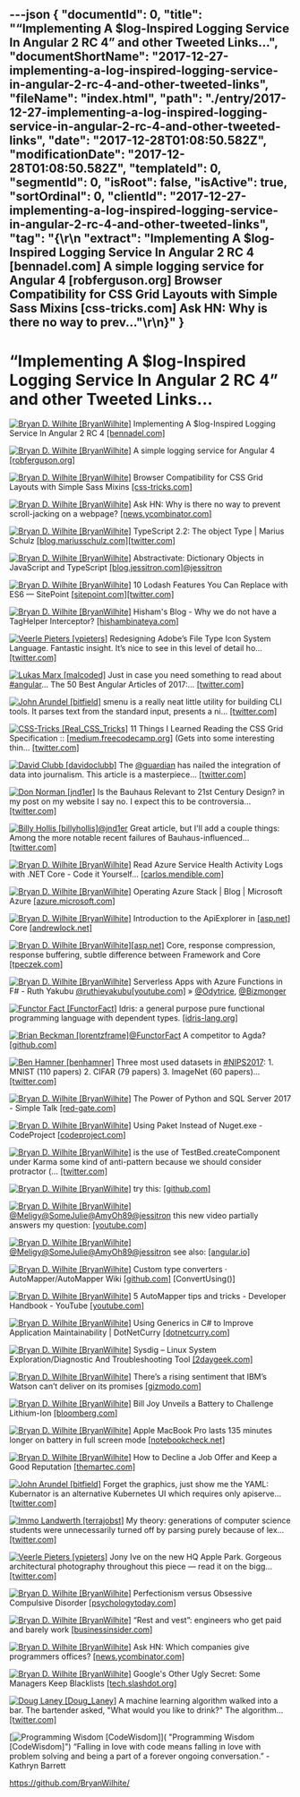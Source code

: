 ---json
{
  "documentId": 0,
  "title": "“Implementing A $log-Inspired Logging Service In Angular 2 RC 4” and other Tweeted Links…",
  "documentShortName": "2017-12-27-implementing-a-log-inspired-logging-service-in-angular-2-rc-4-and-other-tweeted-links",
  "fileName": "index.html",
  "path": "./entry/2017-12-27-implementing-a-log-inspired-logging-service-in-angular-2-rc-4-and-other-tweeted-links",
  "date": "2017-12-28T01:08:50.582Z",
  "modificationDate": "2017-12-28T01:08:50.582Z",
  "templateId": 0,
  "segmentId": 0,
  "isRoot": false,
  "isActive": true,
  "sortOrdinal": 0,
  "clientId": "2017-12-27-implementing-a-log-inspired-logging-service-in-angular-2-rc-4-and-other-tweeted-links",
  "tag": "{\r\n  \"extract\": \"Implementing A $log-Inspired Logging Service In Angular 2 RC 4 [bennadel.com] A simple logging service for Angular 4 [robferguson.org] Browser Compatibility for CSS Grid Layouts with Simple Sass Mixins [css-tricks.com] Ask HN: Why is there no way to prev...\"\r\n}"
}
---

# “Implementing A $log-Inspired Logging Service In Angular 2 RC 4” and other Tweeted Links…

[<img alt="Bryan D. Wilhite [BryanWilhite]" src="https://songhay.blob.core.windows.net/shared-social-twitter/BryanWilhite.jpeg">](http://songhayblog.azurewebsites.net/ "Bryan D. Wilhite [BryanWilhite]") Implementing A $log-Inspired Logging Service In Angular 2 RC 4 [[bennadel.com]](https://www.bennadel.com/blog/3129-implementing-a-log-inspired-logging-service-in-angular-2-rc-4.htm)

[<img alt="Bryan D. Wilhite [BryanWilhite]" src="https://songhay.blob.core.windows.net/shared-social-twitter/BryanWilhite.jpeg">](http://songhayblog.azurewebsites.net/ "Bryan D. Wilhite [BryanWilhite]") A simple logging service for Angular 4 [[robferguson.org]](https://robferguson.org/blog/2017/09/09/a-simple-logging-service-for-angular-4/)

[<img alt="Bryan D. Wilhite [BryanWilhite]" src="https://songhay.blob.core.windows.net/shared-social-twitter/BryanWilhite.jpeg">](http://songhayblog.azurewebsites.net/ "Bryan D. Wilhite [BryanWilhite]") Browser Compatibility for CSS Grid Layouts with Simple Sass Mixins [[css-tricks.com]](https://css-tricks.com/browser-compatibility-css-grid-layouts-simple-sass-mixins/)

[<img alt="Bryan D. Wilhite [BryanWilhite]" src="https://songhay.blob.core.windows.net/shared-social-twitter/BryanWilhite.jpeg">](http://songhayblog.azurewebsites.net/ "Bryan D. Wilhite [BryanWilhite]") Ask HN: Why is there no way to prevent scroll-jacking on a webpage? [[news.ycombinator.com]](https://news.ycombinator.com/item?id=14941789)

[<img alt="Bryan D. Wilhite [BryanWilhite]" src="https://songhay.blob.core.windows.net/shared-social-twitter/BryanWilhite.jpeg">](http://songhayblog.azurewebsites.net/ "Bryan D. Wilhite [BryanWilhite]") TypeScript 2.2: The object Type | Marius Schulz [[blog.mariusschulz.com]](https://blog.mariusschulz.com/2017/02/24/typescript-2-2-the-object-type)[[twitter.com]](https://twitter.com/BryanWilhite/status/938212583902994432/photo/1)

[<img alt="Bryan D. Wilhite [BryanWilhite]" src="https://songhay.blob.core.windows.net/shared-social-twitter/BryanWilhite.jpeg">](http://songhayblog.azurewebsites.net/ "Bryan D. Wilhite [BryanWilhite]") Abstractivate: Dictionary Objects in JavaScript and TypeScript [[blog.jessitron.com]](http://blog.jessitron.com/2017/07/dictionary-objects-in-javascript-and.html)[@jessitron](http://twitter.com/jessitron)

[<img alt="Bryan D. Wilhite [BryanWilhite]" src="https://songhay.blob.core.windows.net/shared-social-twitter/BryanWilhite.jpeg">](http://songhayblog.azurewebsites.net/ "Bryan D. Wilhite [BryanWilhite]") 10 Lodash Features You Can Replace with ES6 — SitePoint [[sitepoint.com]](https://www.sitepoint.com/lodash-features-replace-es6/)[[twitter.com]](https://twitter.com/BryanWilhite/status/938206620496121857/photo/1)

[<img alt="Bryan D. Wilhite [BryanWilhite]" src="https://songhay.blob.core.windows.net/shared-social-twitter/BryanWilhite.jpeg">](http://songhayblog.azurewebsites.net/ "Bryan D. Wilhite [BryanWilhite]") Hisham's Blog - Why we do not have a TagHelper Interceptor? [[hishambinateya.com]](http://www.hishambinateya.com/why-we-do-not-have-a-taghelper-interceptor)

[<img alt="Veerle Pieters [vpieters]" src="https://songhay.blob.core.windows.net/shared-social-twitter/vpieters.png">](http://veerle.duoh.com/ "Veerle Pieters [vpieters]") Redesigning Adobe’s File Type Icon System Language. Fantastic insight. It’s nice to see in this level of detail ho… [[twitter.com]](https://twitter.com/i/web/status/946009344231043072)

[<img alt="Lukas Marx [malcoded]" src="https://songhay.blob.core.windows.net/shared-social-twitter/malcoded.jpg">](http://malcoded.com/ "Lukas Marx [malcoded]") Just in case you need something to read about [#angular](http://twitter.com/search?q=%23angular)... The 50 Best Angular Articles of 2017:… [[twitter.com]](https://twitter.com/i/web/status/945293304937271296)

[<img alt="John Arundel [bitfield]" src="https://songhay.blob.core.windows.net/shared-social-twitter/bitfield.jpeg">](http://bitfieldconsulting.com/about "John Arundel [bitfield]") smenu is a really neat little utility for building CLI tools. It parses text from the standard input, presents a ni… [[twitter.com]](https://twitter.com/i/web/status/943961032539672577)

[<img alt="CSS-Tricks [Real_CSS_Tricks]" src="https://songhay.blob.core.windows.net/shared-social-twitter/Real_CSS_Tricks.jpeg">](http://css-tricks.com/ "CSS-Tricks [Real_CSS_Tricks]") 11 Things I Learned Reading the CSS Grid Specification :: [[medium.freecodecamp.org]](https://medium.freecodecamp.org/11-things-i-learned-reading-the-css-grid-specification-fb3983aa5e0) (Gets into some interesting thin… [[twitter.com]](https://twitter.com/i/web/status/944975979755327489)

[<img alt="David Clubb [davidoclubb]" src="https://songhay.blob.core.windows.net/shared-social-twitter/davidoclubb.png">](http://bit.ly/DavidClubbLinked "David Clubb [davidoclubb]") The [@guardian](http://twitter.com/guardian) has nailed the integration of data into journalism. This article is a masterpiece… [[twitter.com]](https://twitter.com/i/web/status/943808960016117766)

[<img alt="Don Norman [jnd1er]" src="https://songhay.blob.core.windows.net/shared-social-twitter/jnd1er.jpeg">](http://www.jnd.org/ "Don Norman [jnd1er]") Is the Bauhaus Relevant to 21st Century Design? in my post on my website I say no. I expect this to be controversia… [[twitter.com]](https://twitter.com/i/web/status/945380064660566017)

[<img alt="Billy Hollis [billyhollis]" src="https://songhay.blob.core.windows.net/shared-social-twitter/billyhollis.jpg">](http://billyhollis.me/ "Billy Hollis [billyhollis]")[@jnd1er](http://twitter.com/jnd1er) Great article, but I'll add a couple things: Among the more notable recent failures of Bauhaus-influenced… [[twitter.com]](https://twitter.com/i/web/status/945796139747438592)

[<img alt="Bryan D. Wilhite [BryanWilhite]" src="https://songhay.blob.core.windows.net/shared-social-twitter/BryanWilhite.jpeg">](http://songhayblog.azurewebsites.net/ "Bryan D. Wilhite [BryanWilhite]") Read Azure Service Health Activity Logs with .NET Core - Code it Yourself... [[carlos.mendible.com]](https://carlos.mendible.com/2017/08/04/read-azure-service-health-activity-logs-with-net-core/)

[<img alt="Bryan D. Wilhite [BryanWilhite]" src="https://songhay.blob.core.windows.net/shared-social-twitter/BryanWilhite.jpeg">](http://songhayblog.azurewebsites.net/ "Bryan D. Wilhite [BryanWilhite]") Operating Azure Stack | Blog | Microsoft Azure [[azure.microsoft.com]](https://azure.microsoft.com/en-us/blog/operating-azure-stack/)

[<img alt="Bryan D. Wilhite [BryanWilhite]" src="https://songhay.blob.core.windows.net/shared-social-twitter/BryanWilhite.jpeg">](http://songhayblog.azurewebsites.net/ "Bryan D. Wilhite [BryanWilhite]") Introduction to the ApiExplorer in [[asp.net]](http://ASP.NET) Core [[andrewlock.net]](https://andrewlock.net/introduction-to-the-apiexplorer-in-asp-net-core/)

[<img alt="Bryan D. Wilhite [BryanWilhite]" src="https://songhay.blob.core.windows.net/shared-social-twitter/BryanWilhite.jpeg">](http://songhayblog.azurewebsites.net/ "Bryan D. Wilhite [BryanWilhite]")[[asp.net]](http://ASP.NET) Core, response compression, response buffering, subtle difference between Framework and Core [[tpeczek.com]](https://www.tpeczek.com/2017/08/aspnet-core-response-compression.html)

[<img alt="Bryan D. Wilhite [BryanWilhite]" src="https://songhay.blob.core.windows.net/shared-social-twitter/BryanWilhite.jpeg">](http://songhayblog.azurewebsites.net/ "Bryan D. Wilhite [BryanWilhite]") Serverless Apps with Azure Functions in F# - Ruth Yakubu [@ruthieyakubu](http://twitter.com/ruthieyakubu)[[youtube.com]](https://www.youtube.com/watch?v=enp9pYN9tgQ) » [@Odytrice](http://twitter.com/Odytrice), [@Bizmonger](http://twitter.com/Bizmonger)

[<img alt="Functor Fact [FunctorFact]" src="https://songhay.blob.core.windows.net/shared-social-twitter/FunctorFact.jpg">](http://johndcook.com/functor "Functor Fact [FunctorFact]") Idris: a general purpose pure functional programming language with dependent types. [[idris-lang.org]](http://www.idris-lang.org/)

[<img alt="Brian Beckman [lorentzframe]" src="https://songhay.blob.core.windows.net/shared-social-twitter/lorentzframe.jpg">](http://rebcabin.github.com/ "Brian Beckman [lorentzframe]")[@FunctorFact](http://twitter.com/FunctorFact) A competitor to Agda? [[github.com]](https://github.com/agda/agda)

[<img alt="Ben Hamner [benhamner]" src="https://songhay.blob.core.windows.net/shared-social-twitter/benhamner.png">](https://www.kaggle.com/benhamner "Ben Hamner [benhamner]") Three most used datasets in [#NIPS2017](http://twitter.com/search?q=%23NIPS2017): 1. MNIST (110 papers) 2. CIFAR (79 papers) 3. ImageNet (60 papers)… [[twitter.com]](https://twitter.com/i/web/status/938123380074610688)

[<img alt="Bryan D. Wilhite [BryanWilhite]" src="https://songhay.blob.core.windows.net/shared-social-twitter/BryanWilhite.jpeg">](http://songhayblog.azurewebsites.net/ "Bryan D. Wilhite [BryanWilhite]") The Power of Python and SQL Server 2017 - Simple Talk [[red-gate.com]](https://www.red-gate.com/simple-talk/sql/sql-development/power-python-sql-server-2017/)

[<img alt="Bryan D. Wilhite [BryanWilhite]" src="https://songhay.blob.core.windows.net/shared-social-twitter/BryanWilhite.jpeg">](http://songhayblog.azurewebsites.net/ "Bryan D. Wilhite [BryanWilhite]") Using Paket Instead of Nuget.exe - CodeProject [[codeproject.com]](https://www.codeproject.com/Articles/1200235/Using-Paket-Instead-of-Nuget-exe)

[<img alt="Bryan D. Wilhite [BryanWilhite]" src="https://songhay.blob.core.windows.net/shared-social-twitter/BryanWilhite.jpeg">](http://songhayblog.azurewebsites.net/ "Bryan D. Wilhite [BryanWilhite]") is the use of TestBed.createComponent under Karma some kind of anti-pattern because we should consider protractor (… [[twitter.com]](https://twitter.com/i/web/status/933446023254482944)

[<img alt="Bryan D. Wilhite [BryanWilhite]" src="https://songhay.blob.core.windows.net/shared-social-twitter/BryanWilhite.jpeg">](http://songhayblog.azurewebsites.net/ "Bryan D. Wilhite [BryanWilhite]") try this: [[github.com]](https://github.com/better-js-logging/angular-logger2)

[<img alt="Bryan D. Wilhite [BryanWilhite]" src="https://songhay.blob.core.windows.net/shared-social-twitter/BryanWilhite.jpeg">](http://songhayblog.azurewebsites.net/ "Bryan D. Wilhite [BryanWilhite]")[@Meligy](http://twitter.com/Meligy)[@SomeJulie](http://twitter.com/SomeJulie)[@AmyOh89](http://twitter.com/AmyOh89)[@jessitron](http://twitter.com/jessitron) this new video partially answers my question: [[youtube.com]](https://www.youtube.com/watch?v=BumgayeUC08)

[<img alt="Bryan D. Wilhite [BryanWilhite]" src="https://songhay.blob.core.windows.net/shared-social-twitter/BryanWilhite.jpeg">](http://songhayblog.azurewebsites.net/ "Bryan D. Wilhite [BryanWilhite]")[@Meligy](http://twitter.com/Meligy)[@SomeJulie](http://twitter.com/SomeJulie)[@AmyOh89](http://twitter.com/AmyOh89)[@jessitron](http://twitter.com/jessitron) see also: [[angular.io]](https://angular.io/guide/testing#componentfixture-debugelement-and-querybycss)

[<img alt="Bryan D. Wilhite [BryanWilhite]" src="https://songhay.blob.core.windows.net/shared-social-twitter/BryanWilhite.jpeg">](http://songhayblog.azurewebsites.net/ "Bryan D. Wilhite [BryanWilhite]") Custom type converters · AutoMapper/AutoMapper Wiki [[github.com]](https://github.com/AutoMapper/AutoMapper/wiki/Custom-type-converters) [ConvertUsing()]

[<img alt="Bryan D. Wilhite [BryanWilhite]" src="https://songhay.blob.core.windows.net/shared-social-twitter/BryanWilhite.jpeg">](http://songhayblog.azurewebsites.net/ "Bryan D. Wilhite [BryanWilhite]") 5 AutoMapper tips and tricks - Developer Handbook - YouTube [[youtube.com]](https://www.youtube.com/watch?v=JVc5udgEaLY)

[<img alt="Bryan D. Wilhite [BryanWilhite]" src="https://songhay.blob.core.windows.net/shared-social-twitter/BryanWilhite.jpeg">](http://songhayblog.azurewebsites.net/ "Bryan D. Wilhite [BryanWilhite]") Using Generics in C# to Improve Application Maintainability | DotNetCurry [[dotnetcurry.com]](http://www.dotnetcurry.com/patterns-practices/1381/using-generics-csharp-maintainability)

[<img alt="Bryan D. Wilhite [BryanWilhite]" src="https://songhay.blob.core.windows.net/shared-social-twitter/BryanWilhite.jpeg">](http://songhayblog.azurewebsites.net/ "Bryan D. Wilhite [BryanWilhite]") Sysdig – Linux System Exploration/Diagnostic And Troubleshooting Tool [[2daygeek.com]](http://www.2daygeek.com/sysdig-linux-system-diagnostic-monitor-troubleshoot-tool/)

[<img alt="Bryan D. Wilhite [BryanWilhite]" src="https://songhay.blob.core.windows.net/shared-social-twitter/BryanWilhite.jpeg">](http://songhayblog.azurewebsites.net/ "Bryan D. Wilhite [BryanWilhite]") There’s a rising sentiment that IBM’s Watson can’t deliver on its promises [[gizmodo.com]](http://gizmodo.com/why-everyone-is-hating-on-watson-including-the-people-w-1797510888)

[<img alt="Bryan D. Wilhite [BryanWilhite]" src="https://songhay.blob.core.windows.net/shared-social-twitter/BryanWilhite.jpeg">](http://songhayblog.azurewebsites.net/ "Bryan D. Wilhite [BryanWilhite]") Bill Joy Unveils a Battery to Challenge Lithium-Ion [[bloomberg.com]](https://www.bloomberg.com/news/articles/2017-08-03/tech-guru-bill-joy-unveils-a-battery-to-challenge-lithium-ion)

[<img alt="Bryan D. Wilhite [BryanWilhite]" src="https://songhay.blob.core.windows.net/shared-social-twitter/BryanWilhite.jpeg">](http://songhayblog.azurewebsites.net/ "Bryan D. Wilhite [BryanWilhite]") Apple MacBook Pro lasts 135 minutes longer on battery in full screen mode [[notebookcheck.net]](http://www.notebookcheck.net/Apple-MacBook-Pro-lasts-135-minutes-longer-on-battery-in-full-screen-mode.239966.0.html)

[<img alt="Bryan D. Wilhite [BryanWilhite]" src="https://songhay.blob.core.windows.net/shared-social-twitter/BryanWilhite.jpeg">](http://songhayblog.azurewebsites.net/ "Bryan D. Wilhite [BryanWilhite]") How to Decline a Job Offer and Keep a Good Reputation [[themartec.com]](https://www.themartec.com/insidelook/guide-how-to-decline-a-job-offer)

[<img alt="John Arundel [bitfield]" src="https://songhay.blob.core.windows.net/shared-social-twitter/bitfield.jpeg">](http://bitfieldconsulting.com/about "John Arundel [bitfield]") Forget the graphics, just show me the YAML: Kubernator is an alternative Kubernetes UI which requires only apiserve… [[twitter.com]](https://twitter.com/i/web/status/945981851608535040)

[<img alt="Immo Landwerth [terrajobst]" src="https://songhay.blob.core.windows.net/shared-social-twitter/terrajobst.jpg">](http://immo.landwerth.net/ "Immo Landwerth [terrajobst]") My theory: generations of computer science students were unnecessarily turned off by parsing purely because of lex… [[twitter.com]](https://twitter.com/i/web/status/942819713217728512)

[<img alt="Veerle Pieters [vpieters]" src="https://songhay.blob.core.windows.net/shared-social-twitter/vpieters.png">](http://veerle.duoh.com/ "Veerle Pieters [vpieters]") Jony Ive on the new HQ Apple Park. Gorgeous architectural photography throughout this piece — read it on the bigg… [[twitter.com]](https://twitter.com/i/web/status/943472947834040320)

[<img alt="Bryan D. Wilhite [BryanWilhite]" src="https://songhay.blob.core.windows.net/shared-social-twitter/BryanWilhite.jpeg">](http://songhayblog.azurewebsites.net/ "Bryan D. Wilhite [BryanWilhite]") Perfectionism versus Obsessive Compulsive Disorder [[psychologytoday.com]](https://www.psychologytoday.com/blog/the-truisms-wellness/201612/perfectionism-vs-obsessive-compulsive-disorder)

[<img alt="Bryan D. Wilhite [BryanWilhite]" src="https://songhay.blob.core.windows.net/shared-social-twitter/BryanWilhite.jpeg">](http://songhayblog.azurewebsites.net/ "Bryan D. Wilhite [BryanWilhite]") “Rest and vest”: engineers who get paid and barely work [[businessinsider.com]](http://www.businessinsider.com/rest-and-vest-millionaire-engineers-who-barely-work-silicon-valley-2017-7)

[<img alt="Bryan D. Wilhite [BryanWilhite]" src="https://songhay.blob.core.windows.net/shared-social-twitter/BryanWilhite.jpeg">](http://songhayblog.azurewebsites.net/ "Bryan D. Wilhite [BryanWilhite]") Ask HN: Which companies give programmers offices? [[news.ycombinator.com]](https://news.ycombinator.com/item?id=14979718)

[<img alt="Bryan D. Wilhite [BryanWilhite]" src="https://songhay.blob.core.windows.net/shared-social-twitter/BryanWilhite.jpeg">](http://songhayblog.azurewebsites.net/ "Bryan D. Wilhite [BryanWilhite]") Google's Other Ugly Secret: Some Managers Keep Blacklists [[tech.slashdot.org]](https://tech.slashdot.org/story/17/08/08/1336210/googles-other-ugly-secret-some-managers-keep-blacklists?utm_source=feedly1.0mainlinkanon&utm_medium=feed)

[<img alt="Doug Laney [Doug_Laney]" src="https://songhay.blob.core.windows.net/shared-social-twitter/Doug_Laney.jpg">](http://www.gartner.com/technology/topics/data-analytics.jsp "Doug Laney [Doug_Laney]") A machine learning algorithm walked into a bar. The bartender asked, "What would you like to drink?" The algorithm… [[twitter.com]](https://twitter.com/i/web/status/943180448062111744)

[<img alt="Programming Wisdom [CodeWisdom]" src="https://songhay.blob.core.windows.net/shared-social-twitter/CodeWisdom.jpg">]( "Programming Wisdom [CodeWisdom]") “Falling in love with code means falling in love with problem solving and being a part of a forever ongoing conversation.” - Kathryn Barrett

<https://github.com/BryanWilhite/>
